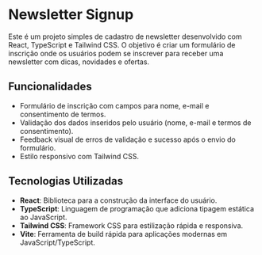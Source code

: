 # Newsletter Signup

Este é um projeto simples de cadastro de newsletter desenvolvido com React, TypeScript e Tailwind CSS. O objetivo é criar um formulário de inscrição onde os usuários podem se inscrever para receber uma newsletter com dicas, novidades e ofertas.

## Funcionalidades

- Formulário de inscrição com campos para nome, e-mail e consentimento de termos.
- Validação dos dados inseridos pelo usuário (nome, e-mail e termos de consentimento).
- Feedback visual de erros de validação e sucesso após o envio do formulário.
- Estilo responsivo com Tailwind CSS.

## Tecnologias Utilizadas

- **React**: Biblioteca para a construção da interface do usuário.
- **TypeScript**: Linguagem de programação que adiciona tipagem estática ao JavaScript.
- **Tailwind CSS**: Framework CSS para estilização rápida e responsiva.
- **Vite**: Ferramenta de build rápida para aplicações modernas em JavaScript/TypeScript.